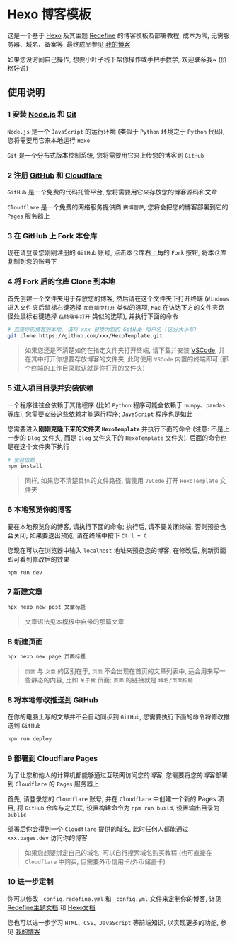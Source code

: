# Hexo 博客模板

这是一个基于 [Hexo](https://hexo.io/) 及其主题 [Redefine](https://redefine-docs.ohevan.com/introduction) 的博客模板及部署教程, 成本为零, 无需服务器、域名、备案等. 最终成品参见 [我的博客](https://blog.leafyee.xyz/)

如果您没时间自己操作, 想要小叶子线下帮你操作或手把手教学, 欢迎联系我~ (价格好说)

## 使用说明

### 1 安装 [Node.js](https://nodejs.org/) 和 [Git](https://git-scm.com/)

`Node.js` 是一个 `JavaScript` 的运行环境 (类似于 `Python` 环境之于 `Python` 代码), 您将需要用它来本地运行 `Hexo`

`Git` 是一个分布式版本控制系统, 您将需要用它来上传您的博客到 `GitHub`

### 2 注册 [GitHub](https://github.com/) 和 [Cloudflare](https://www.cloudflare.com/)

`GitHub` 是一个免费的代码托管平台, 您将需要用它来存放您的博客源码和文章

`Cloudflare` 是一个免费的网络服务提供商 `赛博菩萨`, 您将会把您的博客部署到它的 `Pages` 服务器上

### 3 在 GitHub 上 Fork 本仓库

现在请登录您刚刚注册的 `GitHub` 账号, 点击本仓库右上角的 `Fork` 按钮, 将本仓库复制到您的账号下

### 4 将 Fork 后的仓库 Clone 到本地

首先创建一个文件夹用于存放您的博客, 然后请在这个文件夹下打开终端 (`Windows` 进入文件夹后鼠标右键选择 `在终端中打开` 类似的选项, `Mac` 在访达下方的文件夹路径处鼠标右键选择 `在终端中打开` 类似的选项), 并执行下面的命令

```bash
# 克隆你的博客到本地, 请将 xxx 替换为您的 GitHub 用户名 (区分大小写)
git clone https://github.com/xxx/HexoTemplate.git
```

> 如果您还是不清楚如何在指定文件夹打开终端, 请下载并安装 [VSCode](https://code.visualstudio.com/), 并在其中打开你想要存放博客的文件夹, 此时使用 `VSCode` 内置的终端即可 (那个终端的工作目录默认就是你打开的文件夹)

### 5 进入项目目录并安装依赖

一个程序往往会依赖于其他程序 (比如 `Python` 程序可能会依赖于 `numpy`、`pandas` 等库), 您需要安装这些依赖才能运行程序; `JavaScript` 程序也是如此

您需要进入**刚刚克隆下来的文件夹 `HexoTemplate`** 并执行下面的命令 (注意: 不是上一步的 `Blog` 文件夹, 而是 `Blog` 文件夹下的 `HexoTemplate` 文件夹). 后面的命令也是在这个文件夹下执行

```bash
# 安装依赖
npm install
```

> 同样, 如果您不清楚具体的文件路径, 请使用 `VSCode` 打开 `HexoTemplate` 文件夹

### 6 本地预览你的博客

要在本地预览你的博客, 请执行下面的命令; 执行后, 请不要关闭终端, 否则预览也会关闭; 如果要退出预览, 请在终端中按下 `Ctrl + C`

您现在可以在浏览器中输入 `localhost` 地址来预览您的博客, 在修改后, 刷新页面即可看到修改后的效果

```bash
npm run dev
```

### 7 新建文章

```bash
npx hexo new post 文章标题
```

> 文章语法见本模板中自带的那篇文章

### 8 新建页面

```bash
npx hexo new page 页面标题
```

> `页面` 与 `文章` 的区别在于, `页面` 不会出现在首页的文章列表中, 适合用来写一些静态的内容, 比如 `关于我` 页面; `页面` 的链接就是 `域名/页面标题`

### 8 将本地修改推送到 GitHub

在你的电脑上写的文章并不会自动同步到 `GitHub`, 您需要执行下面的命令将修改推送到 `GitHub`

```bash
npm run deploy
```

### 9 部署到 Cloudflare Pages

为了让您和他人的计算机都能够通过互联网访问您的博客, 您需要将您的博客部署到 `Cloudflare` 的 `Pages` 服务器上

首先, 请登录您的 `Cloudflare` 账号, 并在 `Cloudflare` 中创建一个新的 Pages 项目, 将 `GitHub` 仓库与之关联, 设置构建命令为 `npm run build`, 设置输出目录为 `public`

部署后你会得到一个 `Cloudflare` 提供的域名, 此时任何人都能通过 `xxx.pages.dev` 访问你的博客

> 如果您想要绑定自己的域名, 可以自行搜索域名购买教程 (也可直接在 `Cloudflare` 中购买, 但需要外币信用卡/外币储蓄卡)

### 10 进一步定制

你可以修改 `_config.redefine.yml` 和 `_config.yml` 文件来定制你的博客, 详见 [Redefine主题文档](https://redefine-docs.ohevan.com/introduction) 和 [Hexo文档](https://hexo.io/zh-cn/docs/)

您也可以进一步学习 `HTML`、`CSS`、`JavaScript` 等前端知识, 以实现更多的功能, 参见 [我的博客](https://blog.leafyee.xyz/)
